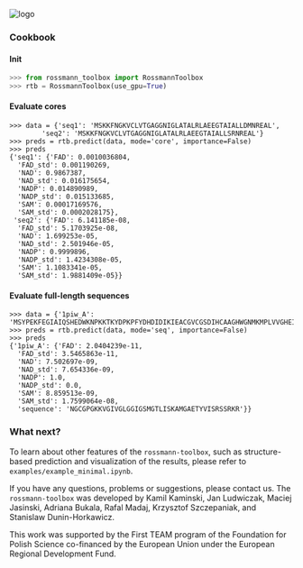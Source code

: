 ![logo](https://github.com/labstructbioinf/rossmann-toolbox/blob/main/logo.png?raw=true)

### Cookbook
#### Init
```python
>>> from rossmann_toolbox import RossmannToolbox
>>> rtb = RossmannToolbox(use_gpu=True)
```
#### Evaluate cores

```ipython
>>> data = {'seq1': 'MSKKFNGKVCLVTGAGGNIGLATALRLAEEGTAIALLDMNREAL', 
        'seq2': 'MSKKFNGKVCLVTGAGGNIGLATALRLAEEGTAIALLSRNREAL'}
>>> preds = rtb.predict(data, mode='core', importance=False)
>>> preds
{'seq1': {'FAD': 0.0010036804,
  'FAD_std': 0.001190269,
  'NAD': 0.9867387,
  'NAD_std': 0.016175654,
  'NADP': 0.014890989,
  'NADP_std': 0.015133685,
  'SAM': 0.00017169576,
  'SAM_std': 0.0002028175},
 'seq2': {'FAD': 6.141185e-08,
  'FAD_std': 5.1703925e-08,
  'NAD': 1.699253e-05,
  'NAD_std': 2.501946e-05,
  'NADP': 0.9999896,
  'NADP_std': 1.4234308e-05,
  'SAM': 1.1083341e-05,
  'SAM_std': 1.9881409e-05}}
```

#### Evaluate full-length sequences
```ipython
>>> data = {'1piw_A': 'MSYPEKFEGIAIQSHEDWKNPKKTKYDPKPFYDHDIDIKIEACGVCGSDIHCAAGHWGNMKMPLVVGHEIVGKVVKLGPKSNSGLKVGQRVGVGAQVFSCLECDRCKNDNEPYCTKFVTTYSQPYEDGYVSQGGYANYVRVHEHFVVPIPENIPSHLAAPLLCGGLTVYSPLVRNGCGPGKKVGIVGLGGIGSMGTLISKAMGAETYVISRSSRKREDAMKMGADHYIATLEEGDWGEKYFDTFDLIVVCASSLTDIDFNIMPKAMKVGGRIVSISIPEQHEMLSLKPYGLKAVSISYSALGSIKELNQLLKLVSEKDIKIWVETLPVGEAGVHEAFERMEKGDVRYRFTLVGYDKEFSD'}
>>> preds = rtb.predict(data, mode='seq', importance=False)
>>> preds
{'1piw_A': {'FAD': 2.0404239e-11,
  'FAD_std': 3.5465863e-11,
  'NAD': 7.502697e-09,
  'NAD_std': 7.654336e-09,
  'NADP': 1.0,
  'NADP_std': 0.0,
  'SAM': 8.859513e-09,
  'SAM_std': 1.7599064e-08,
  'sequence': 'NGCGPGKKVGIVGLGGIGSMGTLISKAMGAETYVISRSSRKR'}}
```

### What next?

To learn about other features of the `rossmann-toolbox`, such as structure-based prediction and visualization of the results, please refer to `examples/example_minimal.ipynb`. 

If you have any questions, problems or suggestions, please contact us. The `rossmann-toolbox` was developed by Kamil Kaminski, Jan Ludwiczak, Maciej Jasinski, Adriana Bukala, 
Rafal Madaj, Krzysztof Szczepaniak, and Stanislaw Dunin-Horkawicz.

This work was supported by the First TEAM program of the Foundation for Polish Science co-financed by the European Union under the European Regional Development Fund.
